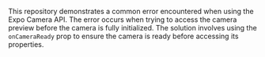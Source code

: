 This repository demonstrates a common error encountered when using the Expo Camera API. The error occurs when trying to access the camera preview before the camera is fully initialized. The solution involves using the `onCameraReady` prop to ensure the camera is ready before accessing its properties.